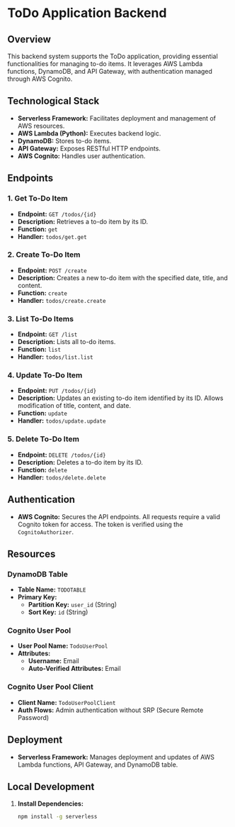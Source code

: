 # ToDo Application Backend

## Overview
This backend system supports the ToDo application, providing essential functionalities for managing to-do items. It leverages AWS Lambda functions, DynamoDB, and API Gateway, with authentication managed through AWS Cognito.

## Technological Stack
- **Serverless Framework:** Facilitates deployment and management of AWS resources.
- **AWS Lambda (Python):** Executes backend logic.
- **DynamoDB:** Stores to-do items.
- **API Gateway:** Exposes RESTful HTTP endpoints.
- **AWS Cognito:** Handles user authentication.

## Endpoints

### 1. Get To-Do Item
- **Endpoint:** `GET /todos/{id}`
- **Description:** Retrieves a to-do item by its ID.
- **Function:** `get`
- **Handler:** `todos/get.get`

### 2. Create To-Do Item
- **Endpoint:** `POST /create`
- **Description:** Creates a new to-do item with the specified date, title, and content.
- **Function:** `create`
- **Handler:** `todos/create.create`

### 3. List To-Do Items
- **Endpoint:** `GET /list`
- **Description:** Lists all to-do items.
- **Function:** `list`
- **Handler:** `todos/list.list`

### 4. Update To-Do Item
- **Endpoint:** `PUT /todos/{id}`
- **Description:** Updates an existing to-do item identified by its ID. Allows modification of title, content, and date.
- **Function:** `update`
- **Handler:** `todos/update.update`

### 5. Delete To-Do Item
- **Endpoint:** `DELETE /todos/{id}`
- **Description:** Deletes a to-do item by its ID.
- **Function:** `delete`
- **Handler:** `todos/delete.delete`

## Authentication
- **AWS Cognito:** Secures the API endpoints. All requests require a valid Cognito token for access. The token is verified using the `CognitoAuthorizer`.

## Resources

### DynamoDB Table
- **Table Name:** `TODOTABLE`
- **Primary Key:**
  - **Partition Key:** `user_id` (String)
  - **Sort Key:** `id` (String)

### Cognito User Pool
- **User Pool Name:** `TodoUserPool`
- **Attributes:**
  - **Username:** Email
  - **Auto-Verified Attributes:** Email

### Cognito User Pool Client
- **Client Name:** `TodoUserPoolClient`
- **Auth Flows:** Admin authentication without SRP (Secure Remote Password)

## Deployment
- **Serverless Framework:** Manages deployment and updates of AWS Lambda functions, API Gateway, and DynamoDB table.

## Local Development
1. **Install Dependencies:**
   ```bash
   npm install -g serverless
